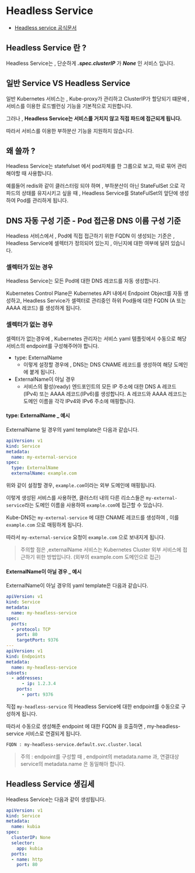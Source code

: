 # Headless Service
- [Headless service 공식문서](https://kubernetes.io/ko/docs/concepts/services-networking/service/#%ED%97%A4%EB%93%9C%EB%A6%AC%EC%8A%A4-headless-%EC%84%9C%EB%B9%84%EC%8A%A4)
## Headless Service 란 ?
Headless Service는 , 단순하게 ***.spec.clusterIP*** 가 ***None*** 인 서비스 입니다.

## 일반 Service VS Headless Service
일반 Kubernetes 서비스는 , Kube-proxy가 관리하고 ClusterIP가 할당되기 떄문에 , 서비스를 이용한 로드벨런싱 기능을 기본적으로 지원합니다.

그러나 , **Headless Service는  서비스를 거치지 않고 직접 파드에 접근되게 됩니다.**

따라서 서비스를 이용한 부하분산 기능을 지원하지 않습니다.

## 왜 쓸까 ?
Headless Service는 statefulset 에서 pod자체를 한 그룹으로 보고, 따로 묶어 관리해야할 때 사용합니다. 

예를들어 redis와 같이 클러스터링 되야 하며 , 부하분산이 아닌 StateFulSet 으로 각 파드의 상태를 유지시키고 싶을 때 , Headless Service를 StateFulSet의 앞단에 생성하여 Pod를 관리하게 됩니다.

## DNS 자동 구성 기준 - Pod 접근용 DNS 이름 구성 기준
Headless 서비스에서 , Pod에 직접 접근하기 위한 FQDN 이 생성되는 기준은 , Headless Service에 셀렉터가 정의되어 있는지 , 아닌지에 대한 여부에 달려 있습니다.

### 셀렉터가 있는 경우
Headless Service는 모든 Pod에 대한 DNS 레코드를 자동 생성합니다.

Kubernetes Control Plane은 Kubernetes API 내에서 Endpoint Object를 자동 생성하고, Headless Service가 셀렉터로 관리중인 하위 Pod들에 대한 FQDN (A 또는 AAAA 레코드) 를 생성하게 됩니다.

### 셀렉터가 없는 경우
셀렉터가 없는경우에 , Kubernetes 관리자는 서비스 yaml 템플릿에서 수동으로 해당 서비스의 endpoint를 구성해주어야 합니다.

- type: ExternalName 
    - 이렇게 설정할 경우에 , DNS는 DNS CNAME 레코드를 생성하여 해당 도메인에 붙게 됩니다.
- ExternalName이 아닐 경우
    - 서비스의 활성(ready) 엔드포인트의 모든 IP 주소에 대한 DNS A 레코드(IPv4) 또는 AAAA 레코드(IPv6)를 생성합니다. A 레코드와 AAAA 레코드는 도메인 이름을 각각 IPv4와 IPv6 주소에 매핑합니다.

#### type: ExternalName _ 예시
ExternalName 일 경우의 yaml template은 다음과 같습니다.
```yaml
apiVersion: v1
kind: Service
metadata:
  name: my-external-service
spec:
  type: ExternalName
  externalName: example.com
```

위와 같이 설정할 경우, ```example.com```이라는 외부 도메인에 매핑됩니다. 

이렇게 생성된 서비스를 사용하면, 클러스터 내의 다른 리소스들은 ```my-external-service```라는 도메인 이름을 사용하여 ```example.com```에 접근할 수 있습니다.

Kube-DNS는 ```my-external-service``` 에 대한 CNAME 레코드를 생성하여 , 이를 ```example.com``` 으로 매핑하게 됩니다.

따라서 ```my-external-service``` 요청이 ```example.com``` 으로 보내지게 됩니다.
>주의할 점은 ,externalName 서비스는 Kubernetes Cluster 외부 서비스에 접근하기 위한 방법입니다. (외부의 example.com 도메인으로 접근)

#### ExternalName이 아닐 경우 _ 예시
ExternalName이 아닐 경우의 yaml template은 다음과 같습니다.
```yaml
apiVersion: v1
kind: Service
metadata:
  name: my-headless-service
spec:
  ports:
  - protocol: TCP
    port: 80
    targetPort: 9376
---
apiVersion: v1
kind: Endpoints
metadata:
  name: my-headless-service
subsets:
  - addresses:
      - ip: 1.2.3.4
    ports:
      - port: 9376
```

직접 ```my-headless-service``` 의 Headless Service에 대한 endpoint를 수동으로 구성하게 됩니다.

따라서 수동으로 생성해준 endpoint 에 대한 FQDN 을 호출하면 , my-headless-service 서비스로 연결되게 됩니다.
```bash
FQDN : my-headless-service.default.svc.cluster.local
```
>주의 : endpoint를 구성할 때 , endpoint의 metadata.name 과,  연결대상 service의 metadata.name 은 동일해아 합니다.


## Headless Service 생김세
Headless Service는 다음과 같이 생성됩니다.

```yaml
apiVersion: v1
kind: Service
metadata:
  name: kubia
spec:
  clusterIP: None
  selector:
    app: kubia
  ports:
  - name: http
    port: 80
```

